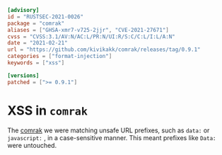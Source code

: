 ```toml
[advisory]
id = "RUSTSEC-2021-0026"
package = "comrak"
aliases = ["GHSA-xmr7-v725-2jjr", "CVE-2021-27671"]
cvss = "CVSS:3.1/AV:N/AC:L/PR:N/UI:R/S:C/C:L/I:L/A:N"
date = "2021-02-21"
url = "https://github.com/kivikakk/comrak/releases/tag/0.9.1"
categories = ["format-injection"]
keywords = ["xss"]

[versions]
patched = [">= 0.9.1"]
```

# XSS in `comrak`

The [comrak](https://github.com/kivikakk/comrak) we were matching unsafe URL prefixes, such as `data:` or `javascript:` , in a case-sensitive manner. This meant prefixes like `Data:` were untouched.

